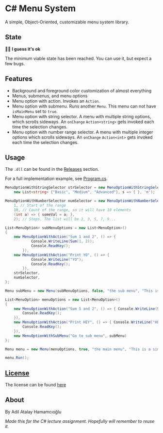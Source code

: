 # C# Menu System

A simple, Object-Oriented, customizable menu system library.

## State

🤷‍♂ **I guess it's ok**

The minimum viable state has been reached. You can use it, but expect a few bugs.

## Features

- Background and foreground color customization of almost everything
- Menus, submenus, and menu options
- Menu option with action. Invokes an `Action`.
- Menu option with submenu. Runs another `Menu`. This menu can not have `isMainMenu` set to `true`.
- Menu option with string selector. A menu with multiple string options, which scrolls sideways. An `onChange` `Action<string>` gets invoked each time the selection changes.
- Menu option with number range selector. A menu with multiple integer options which scrolls sideways. An `onChange` `Action<int>` gets invoked each time the selection changes.

## Usage

The `.dll` can be found in the [Releases](https://github.com/recoskyler/csharp-menu-system/releases) section.

For a full implementation example, see [Program.cs](./menu-system/Program.cs).

```csharp
MenuOptionWithStringSelector strSelector = new MenuOptionWithStringSelector("Some multi option",
    new List<string> {"Basic", "Medium", "Advanced"}, s => { }, 'm');

MenuOptionWithNumberSelector numSelector = new MenuOptionWithNumberSelector("Some multi num option",
    1, // Start of the range
    10, // Count of the range, so it will have 10 elements
    (int a) => { someVal = a; },
    2); // Steps. The list will be 1, 3, 5, 7, 9...

List<MenuOption> subMenuOptions = new List<MenuOption>()
{
    new MenuOptionWithAction("Sum 1 and 2", () => { 
            Console.WriteLine(Sum(1, 2));
            Console.ReadKey();
        }),
    new MenuOptionWithAction("Print YO", () => {
            Console.WriteLine("YO");
            Console.ReadKey();
        }),
    strSelector,
    numSelector,
};

Menu subMenu = new Menu(subMenuOptions, false, "the sub menu", "This is a sub menu");

List<MenuOption> menuOptions = new List<MenuOption>()
{
    new MenuOptionWithAction("Sum 5 and 2", () => { Console.WriteLine(Sum(5, 2));
        Console.ReadKey();
    }),
    new MenuOptionWithAction("Print HEY", () => { Console.WriteLine("HEY");
        Console.ReadKey();
    }),
    new MenuOptionWithSubMenu("Go to sub menu", subMenu)
};

Menu menu = new Menu(menuOptions, true, "the main menu", "This is a simple menu system", true);

menu.Run();
```

## [License](./LICENSE)

The license can be found [here](./LICENSE)

## About

By Adil Atalay Hamamcıoğlu

_Made this for the C# lecture assignment. Hopefully will remember to reuse it._
